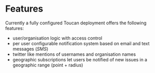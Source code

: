 # Features

Currently a fully configured Toucan deployment offers the following features:

- user/organisation logic with access control
- per user configurable notification system based on email and text messages (*SMS*)
- twitter like mentions of usernames  and organisation names
- geographic subscriptions let users be notified of new issues in a geographic range (point + radius)






